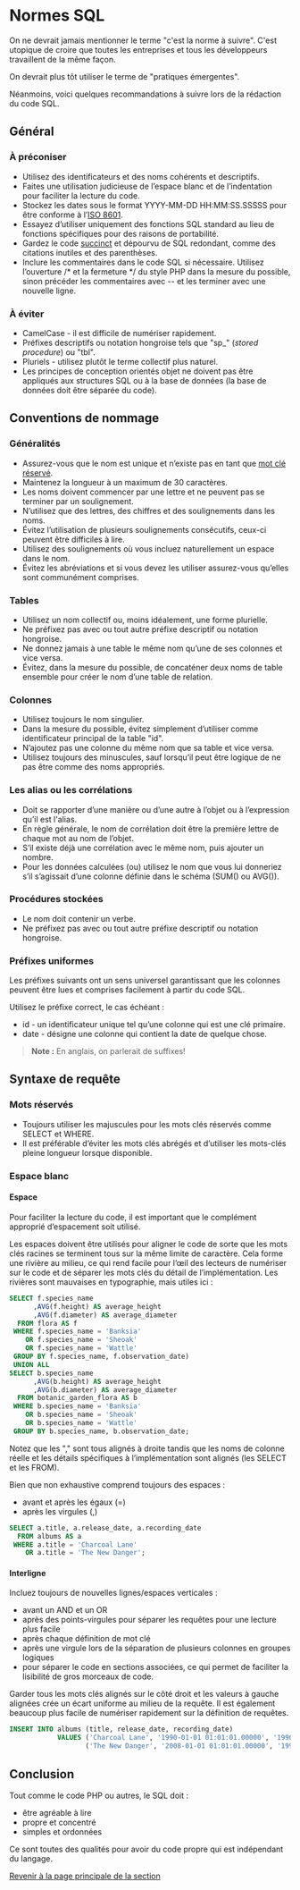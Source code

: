 # Normes SQL

On ne devrait jamais mentionner le terme "c'est la norme à suivre". C'est utopique de croire que toutes les entreprises et tous les développeurs travaillent de la même façon.

On devrait plus tôt utiliser le terme de "pratiques émergentes".

Néanmoins, voici quelques recommandations à suivre lors de la rédaction du code SQL.

## Général

### À préconiser

- Utilisez des identificateurs et des noms cohérents et descriptifs.
- Faites une utilisation judicieuse de l’espace blanc et de l’indentation pour faciliter la lecture du code.
- Stockez les dates sous le format YYYY-MM-DD HH:MM:SS.SSSSS pour être conforme à l’[ISO 8601](https://fr.wikipedia.org/wiki/ISO_8601).
- Essayez d’utiliser uniquement des fonctions SQL standard au lieu de fonctions spécifiques pour des raisons de portabilité.
- Gardez le code [succinct](https://www.larousse.fr/dictionnaires/francais/succinct/75168) et dépourvu de SQL redondant, comme des citations inutiles et des parenthèses.
- Inclure les commentaires dans le code SQL si nécessaire. Utilisez l’ouverture /* et la fermeture */ du style PHP dans la mesure du possible, sinon précéder les commentaires avec -- et les terminer avec une nouvelle ligne.

### À éviter

- CamelCase - il est difficile de numériser rapidement.
- Préfixes descriptifs ou notation hongroise tels que "sp_" (_stored procedure_) ou "tbl".
- Pluriels - utilisez plutôt le terme collectif plus naturel.
- Les principes de conception orientés objet ne doivent pas être appliqués aux structures SQL ou à la base de données (la base de données doit être séparée du code).

## Conventions de nommage

### Généralités

- Assurez-vous que le nom est unique et n’existe pas en tant que [mot clé réservé](https://www.sqlstyle.guide/#reserved-keyword-reference).
- Maintenez la longueur à un maximum de 30 caractères.
- Les noms doivent commencer par une lettre et ne peuvent pas se terminer par un soulignement.
- N’utilisez que des lettres, des chiffres et des soulignements dans les noms.
- Évitez l’utilisation de plusieurs soulignements consécutifs, ceux-ci peuvent être difficiles à lire.
- Utilisez des soulignements où vous incluez naturellement un espace dans le nom.
- Évitez les abréviations et si vous devez les utiliser assurez-vous qu’elles sont communément comprises.

### Tables

- Utilisez un nom collectif ou, moins idéalement, une forme plurielle.
- Ne préfixez pas avec ou tout autre préfixe descriptif ou notation hongroise.
- Ne donnez jamais à une table le même nom qu’une de ses colonnes et vice versa.
- Évitez, dans la mesure du possible, de concaténer deux noms de table ensemble pour créer le nom d’une table de relation.

### Colonnes

- Utilisez toujours le nom singulier.
- Dans la mesure du possible, évitez simplement d’utiliser comme identificateur principal de la table "id".
- N’ajoutez pas une colonne du même nom que sa table et vice versa.
- Utilisez toujours des minuscules, sauf lorsqu’il peut être logique de ne pas être comme des noms appropriés.

### Les alias ou les corrélations

- Doit se rapporter d’une manière ou d’une autre à l’objet ou à l’expression qu’il est l'alias.
- En règle générale, le nom de corrélation doit être la première lettre de chaque mot au nom de l’objet.
- S’il existe déjà une corrélation avec le même nom, puis ajouter un nombre.
- Pour les données calculées (ou) utilisez le nom que vous lui donneriez s’il s’agissait d’une colonne définie dans le schéma (SUM() ou AVG()).

### Procédures stockées

- Le nom doit contenir un verbe.
- Ne préfixez pas avec ou tout autre préfixe descriptif ou notation hongroise.

### Préfixes uniformes

Les préfixes suivants ont un sens universel garantissant que les colonnes peuvent être lues et comprises facilement à partir du code SQL.

Utilisez le préfixe correct, le cas échéant :

- id - un identificateur unique tel qu’une colonne qui est une clé primaire.
- date - désigne une colonne qui contient la date de quelque chose.

>**Note :** En anglais, on parlerait de suffixes!

## Syntaxe de requête

### Mots réservés

- Toujours utiliser les majuscules pour les mots clés réservés comme SELECT et WHERE.
- Il est préférable d’éviter les mots clés abrégés et d’utiliser les mots-clés pleine longueur lorsque disponible.

### Espace blanc

#### Espace

Pour faciliter la lecture du code, il est important que le complément approprié d’espacement soit utilisé.

Les espaces doivent être utilisés pour aligner le code de sorte que les mots clés racines se terminent tous sur la même limite de caractère. Cela forme une rivière au milieu, ce qui rend facile pour l’œil des lecteurs de numériser sur le code et de séparer les mots clés du détail de l’implémentation. Les rivières sont mauvaises en typographie, mais utiles ici :

```sql
SELECT f.species_name
      ,AVG(f.height) AS average_height
      ,AVG(f.diameter) AS average_diameter
  FROM flora AS f
 WHERE f.species_name = 'Banksia'
    OR f.species_name = 'Sheoak'
    OR f.species_name = 'Wattle'
 GROUP BY f.species_name, f.observation_date)
 UNION ALL
SELECT b.species_name
      ,AVG(b.height) AS average_height
      ,AVG(b.diameter) AS average_diameter
  FROM botanic_garden_flora AS b
 WHERE b.species_name = 'Banksia'
    OR b.species_name = 'Sheoak'
    OR b.species_name = 'Wattle'
 GROUP BY b.species_name, b.observation_date;
```

Notez que les "," sont tous alignés à droite tandis que les noms de colonne réelle et les détails spécifiques à l’implémentation sont alignés (les SELECT et les FROM).

Bien que non exhaustive comprend toujours des espaces :

- avant et après les égaux (=)
- après les virgules (,)

```sql
SELECT a.title, a.release_date, a.recording_date
  FROM albums AS a
 WHERE a.title = 'Charcoal Lane'
    OR a.title = 'The New Danger';
```

#### Interligne

Incluez toujours de nouvelles lignes/espaces verticales :

- avant un AND et un OR
- après des points-virgules pour séparer les requêtes pour une lecture plus facile
- après chaque définition de mot clé
- après une virgule lors de la séparation de plusieurs colonnes en groupes logiques
- pour séparer le code en sections associées, ce qui permet de faciliter la lisibilité de gros morceaux de code.

Garder tous les mots clés alignés sur le côté droit et les valeurs à gauche alignées crée un écart uniforme au milieu de la requête. Il est également beaucoup plus facile de numériser rapidement sur la définition de requêtes.

```sql
INSERT INTO albums (title, release_date, recording_date)
            VALUES ('Charcoal Lane', '1990-01-01 01:01:01.00000', '1990-01-01 01:01:01.00000'),
                   ('The New Danger', '2008-01-01 01:01:01.00000', '1990-01-01 01:01:01.00000');
```

## Conclusion

Tout comme le code PHP ou autres, le SQL doit :

- être agréable à lire
- propre et concentré
- simples et ordonnées

Ce sont toutes des qualités pour avoir du code propre qui est indépendant du langage.

[Revenir à la page principale de la section](README.md)
